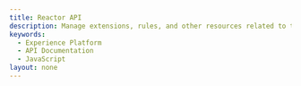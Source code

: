 ```yaml
---
title: Reactor API
description: Manage extensions, rules, and other resources related to tags.
keywords: 
  - Experience Platform
  - API Documentation
  - JavaScript
layout: none
--- 
```

<RedoclyAPIBlock src="/experience-platform-apis/swagger-specs/reactor.yaml"/>
